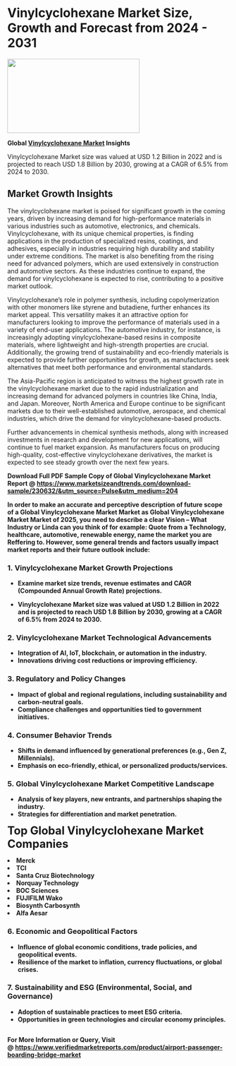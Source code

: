 <H1>Vinylcyclohexane Market Size, Growth and Forecast from 2024 - 2031</H1><img class="aligncenter size-medium wp-image-584254" src="https://thirdeyenews.in/wp-content/uploads/2024/09/Global-Market-Research-300x168.jpeg" alt="" width="300" height="168" /><p><strong>Global&nbsp;<a href="https://www.marketsizeandtrends.com/download-sample/230632/&amp;utm_source=Pulse&amp;utm_medium=204">Vinylcyclohexane Market</a> Insights</strong></p><p>Vinylcyclohexane Market size was valued at USD 1.2 Billion in 2022 and is projected to reach USD 1.8 Billion by 2030, growing at a CAGR of 6.5% from 2024 to 2030.</p><p><h2>Market Growth Insights</h2> <p>The vinylcyclohexane market is poised for significant growth in the coming years, driven by increasing demand for high-performance materials in various industries such as automotive, electronics, and chemicals. Vinylcyclohexane, with its unique chemical properties, is finding applications in the production of specialized resins, coatings, and adhesives, especially in industries requiring high durability and stability under extreme conditions. The market is also benefiting from the rising need for advanced polymers, which are used extensively in construction and automotive sectors. As these industries continue to expand, the demand for vinylcyclohexane is expected to rise, contributing to a positive market outlook.</p> <p><strong></strong></p> <p>Vinylcyclohexane’s role in polymer synthesis, including copolymerization with other monomers like styrene and butadiene, further enhances its market appeal. This versatility makes it an attractive option for manufacturers looking to improve the performance of materials used in a variety of end-user applications. The automotive industry, for instance, is increasingly adopting vinylcyclohexane-based resins in composite materials, where lightweight and high-strength properties are crucial. Additionally, the growing trend of sustainability and eco-friendly materials is expected to provide further opportunities for growth, as manufacturers seek alternatives that meet both performance and environmental standards.</p> <p>The Asia-Pacific region is anticipated to witness the highest growth rate in the vinylcyclohexane market due to the rapid industrialization and increasing demand for advanced polymers in countries like China, India, and Japan. Moreover, North America and Europe continue to be significant markets due to their well-established automotive, aerospace, and chemical industries, which drive the demand for vinylcyclohexane-based products.</p> <p>Further advancements in chemical synthesis methods, along with increased investments in research and development for new applications, will continue to fuel market expansion. As manufacturers focus on producing high-quality, cost-effective vinylcyclohexane derivatives, the market is expected to see steady growth over the next few years.</p> <p><strong></p><p><span class=""><strong>Download Full PDF Sample Copy of Global Vinylcyclohexane Market Report</strong> @ <a href="https://www.marketsizeandtrends.com/download-sample/230632/&amp;utm_source=Pulse&amp;utm_medium=204" target="_blank">https://www.marketsizeandtrends.com/download-sample/230632/&amp;utm_source=Pulse&amp;utm_medium=204</a></span></p><p>In order to make an accurate and perceptive description of future scope of a Global&nbsp;Vinylcyclohexane Market Market as Global&nbsp;Vinylcyclohexane Market Market of 2025, you need to describe a clear Vision &ndash; What Industry or Linda can you think of for example: Quote from a Technology, healthcare, automotive, renewable energy, name the market you are Reffering to. However, some general trends and factors usually impact market reports and their future outlook include:</p><h3>1.&nbsp;<strong>Vinylcyclohexane Market Growth Projections</strong></h3><ul><li>Examine market size trends, revenue estimates and CAGR (Compounded Annual Growth Rate) projections.</li><li><p>Vinylcyclohexane Market size was valued at USD 1.2 Billion in 2022 and is projected to reach USD 1.8 Billion by 2030, growing at a CAGR of 6.5% from 2024 to 2030.</p></li></ul><h3>2.&nbsp;<strong>Vinylcyclohexane Market Technological Advancements</strong></h3><ul><li>Integration of AI, IoT, blockchain, or automation in the industry.</li><li>Innovations driving cost reductions or improving efficiency.</li></ul><h3>3.&nbsp;<strong>Regulatory and Policy Changes</strong></h3><ul><li>Impact of global and regional regulations, including sustainability and carbon-neutral goals.</li><li>Compliance challenges and opportunities tied to government initiatives.</li></ul><h3>4.&nbsp;<strong>Consumer Behavior Trends</strong></h3><ul><li>Shifts in demand influenced by generational preferences (e.g., Gen Z, Millennials).</li><li>Emphasis on eco-friendly, ethical, or personalized products/services.</li></ul><h3>5.&nbsp;<strong>Global Vinylcyclohexane Market Competitive Landscape</strong></h3><ul><li>Analysis of key players, new entrants, and partnerships shaping the industry.</li><li>Strategies for differentiation and market penetration.</li></ul><p data-pm-slice="1 1 []"><span style="color: inherit; font-family: inherit; font-size: 25px;">Top Global Vinylcyclohexane Market Companies</span></p><div class="" data-test-id=""><p><li>Merck</li><li> TCI</li><li> Santa Cruz Biotechnology</li><li> Norquay Technology</li><li> BOC Sciences</li><li> FUJIFILM Wako</li><li> Biosynth Carbosynth</li><li> Alfa Aesar</li></p></div><h3>6.&nbsp;<strong>Economic and Geopolitical Factors</strong></h3><ul><li>Influence of global economic conditions, trade policies, and geopolitical events.</li><li>Resilience of the market to inflation, currency fluctuations, or global crises.</li></ul><h3>7.&nbsp;<strong>Sustainability and ESG (Environmental, Social, and Governance)</strong></h3><ul><li>Adoption of sustainable practices to meet ESG criteria.</li><li>Opportunities in green technologies and circular economy principles.</li></ul><h2><strong style="font-size: 14px;">For More Information or Query, Visit @&nbsp;</strong><a style="background-color: #ffffff; font-size: 14px;" href="https://www.marketsizeandtrends.com/report/vinylcyclohexane-market/" target="_blank">https://www.verifiedmarketreports.com/product/airport-passenger-boarding-bridge-market</a></h2>
